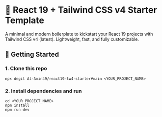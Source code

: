 # 🚀 React 19 + Tailwind CSS v4 Starter Template

A minimal and modern boilerplate to kickstart your React 19 projects with Tailwind CSS v4 (latest). Lightweight, fast, and fully customizable.


## 🚀 Getting Started



### 1. Clone this repo
```
npx degit Al-Amin49/react19-tw4-starter#main <YOUR_PROJECT_NAME>
```
### 2. Install dependencies and run
```
cd <YOUR_PROJECT_NAME>
npm install
npm run dev
